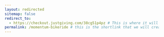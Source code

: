 ```yaml
---
layout: redirected
sitemap: false
redirect_to:
  - https://checkout.justgiving.com/38cg51p4pz # This is where it will be redirected  - must be a complete url and a space after the -
permalink: /momentum-bikeride # this is the shortlink that we will create the / is required - MUST MATCH the name of the file amd a space after the :
---
```

